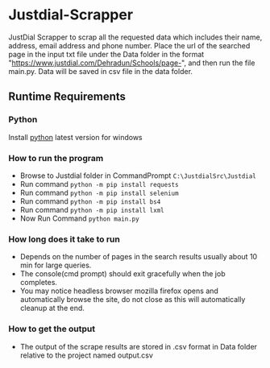 # Justdial-Scrapper

JustDial Scrapper to scrap all the requested data which includes their name, address, email address and phone number.
Place the url of the searched page in the input txt file under the Data folder in the format "https://www.justdial.com/Dehradun/Schools/page-", and then run the file main.py.
Data will be saved in csv file in the data folder.

## Runtime Requirements

### Python

Install [python](https://www.python.org/downloads/) latest version for windows

### How to run the program

- Browse to Justdial folder in CommandPrompt `C:\JustdialSrc\Justdial`
- Run command `python -m pip install requests`
- Run command `python -m pip install selenium`
- Run command `python -m pip install bs4`
- Run command `python -m pip install lxml`
- Now Run Command `python main.py`

### How long does it take to run

- Depends on the number of pages in the search results usually about 10 min for large queries.
- The console(cmd prompt) should exit gracefully when the job completes.
- You may notice headless browser mozilla firefox opens and automatically browse the site, do not close as this will automatically cleanup at the end.

### How to get the output

- The output of the scrape results are stored in .csv format in Data folder relative to the project named output.csv
